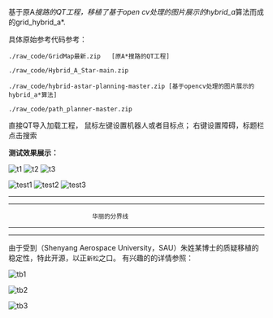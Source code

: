 

基于原A*搜路的QT工程，移植了基于open cv处理的图片展示的hybrid_a*算法而成的grid_hybrid_a*.

具体原始参考代码参考：
```
./raw_code/GridMap最新.zip   [原A*搜路的QT工程]

./raw_code/Hybrid_A_Star-main.zip

./raw_code/hybrid-astar-planning-master.zip [基于opencv处理的图片展示的hybrid_a*算法]

./raw_code/path_planner-master.zip

```

直接QT导入加载工程， 鼠标左键设置机器人或者目标点； 右键设置障碍，标题栏点击搜索

**测试效果展示：**

![t1](./image/t1.png)
![t2](./image/t2.png)
![t3](./image/t3.png)

![test1](./image/test1.png)
![test2](./image/test2.png)
![test3](./image/test3.png)


------------------------------------------------------------------
------------------------------------------------------------------
                           华丽的分界线 
------------------------------------------------------------------
------------------------------------------------------------------



由于受到（Shenyang Aerospace University，SAU）朱姓某博士的质疑移植的稳定性，特此开源，以正`新松`之口。 
有兴趣的的详情参照：



![tb1](./image/tb/tb1.jpg)

![tb2](./image/tb/tb2.jpg)

![tb3](./image/tb/tb3.jpg)

